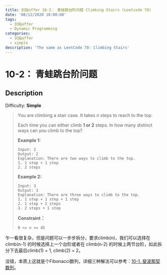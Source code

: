 ```yaml
---
title: 剑指offer 10-2： 青蛙跳台阶问题 Climbing Stairs (Leetcode 70)
date: '08/12/2020 10:00:00'
tags:
  - 剑指offer
  - Dynamic Programming
categories:
  - 剑指offer
  - simple
description: 'The same as LeetCode 70: Climbing Stairs'
---
```


# 10-2： 青蛙跳台阶问题

## **Description** 

Difficulty: **Simple**

> You are climbing a stair case. It takes _n_ steps to reach to the top.
>
> Each time you can either climb **1 or 2** steps. In how many distinct ways can you climb to the top?
>
> **Example 1:**
>
> ```text
> Input: 2
> Output: 2
> Explanation: There are two ways to climb to the top.
> 1. 1 step + 1 step
> 2. 2 steps
> ```
>
> **Example 2:**
>
> ```text
> Input: 3
> Output: 3
> Explanation: There are three ways to climb to the top.
> 1. 1 step + 1 step + 1 step
> 2. 1 step + 2 steps
> 3. 2 steps + 1 step
> ```
>
> **Constraint：**
>
> ```text
> 0 <= n <= 45
> ```

乍一看很复杂，但是问题可以一步步拆分，要求climb\(n\)，我们可以选择在climb\(n-1\) 的时候选择上一个台阶或者在 climb\(n-2\) 的时候上两节台阶，如此拆分下去最后climb\(1\) = 1, climb\(2\) = 2。

没错，本质上这就是个Fibonacci数列，详细三种解法可以参考：[10-1. 斐波那契数列](101-fei-bo-na-qi-shu-lie-fibonacci-number-leetcode-509.md)。

